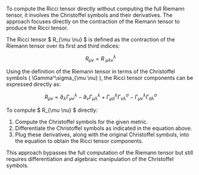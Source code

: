 To compute the Ricci tensor directly without computing the full Riemann tensor, it involves the Christoffel symbols and their derivatives. The approach focuses directly on the contraction of the Riemann tensor to produce the Ricci tensor.

The Ricci tensor $ R_{\mu \nu} $ is defined as the contraction of the Riemann tensor over its first and third indices:

$$ R_{\mu \nu} = R^\lambda_{\ \mu \lambda \nu} $$

Using the definition of the Riemann tensor in terms of the Christoffel symbols \( \Gamma^\sigma_{\mu \nu} \), the Ricci tensor components can be expressed directly as:

$$ R_{\mu \nu} = \partial_\lambda \Gamma^\lambda_{\mu \nu} - \partial_\nu \Gamma^\lambda_{\mu \lambda} + \Gamma^\lambda_{\mu \sigma} \Gamma^\sigma_{\nu \lambda} - \Gamma^\lambda_{\mu \nu} \Gamma^\sigma_{\sigma \lambda} $$

To compute $ R_{\mu \nu} $ directly:

1. Compute the Christoffel symbols for the given metric.
2. Differentiate the Christoffel symbols as indicated in the equation above.
3. Plug these derivatives, along with the original Christoffel symbols, into the equation to obtain the Ricci tensor components.

This approach bypasses the full computation of the Riemann tensor but still requires differentiation and algebraic manipulation of the Christoffel symbols.